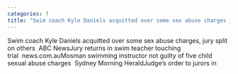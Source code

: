 ```yaml
---
categories: f
title: "Swim coach Kyle Daniels acquitted over some sex abuse charges jury split on others  ABC News"
---
```

Swim coach Kyle Daniels acquitted over some sex abuse charges, jury split on others&nbsp;&nbsp;ABC NewsJury returns in swim teacher touching trial&nbsp;&nbsp;news.com.auMosman swimming instructor not guilty of five child sexual abuse charges&nbsp;&nbsp;Sydney Morning HeraldJudge’s order to jurors in